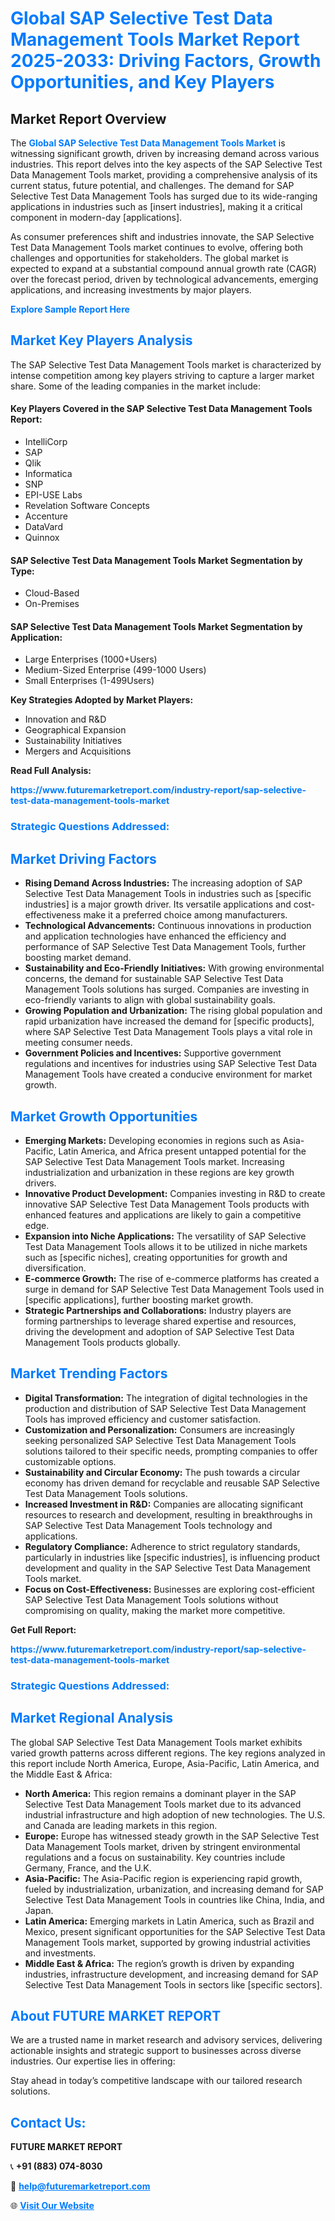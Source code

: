 <h1 style="color: #007BFF;">Global SAP Selective Test Data Management Tools Market Report 2025-2033: Driving Factors, Growth Opportunities, and Key Players</h1>

<section id="overview">
<h2>Market Report Overview</h2>
<p>The <a href="https://www.futuremarketreport.com/industry-report/sap-selective-test-data-management-tools-market" style="color: #007BFF; text-decoration: none;"><strong>Global SAP Selective Test Data Management Tools Market</strong></a> is witnessing significant growth, driven by increasing demand across various industries. This report delves into the key aspects of the SAP Selective Test Data Management Tools market, providing a comprehensive analysis of its current status, future potential, and challenges. The demand for SAP Selective Test Data Management Tools has surged due to its wide-ranging applications in industries such as [insert industries], making it a critical component in modern-day [applications].</p>
<p>As consumer preferences shift and industries innovate, the SAP Selective Test Data Management Tools market continues to evolve, offering both challenges and opportunities for stakeholders. The global market is expected to expand at a substantial compound annual growth rate (CAGR) over the forecast period, driven by technological advancements, emerging applications, and increasing investments by major players.</p>
</section>

<section id="overview">
<p><a href="https://www.futuremarketreport.com/request-sample/reportId=51901" style="color: #007BFF; text-decoration: none;"><strong>Explore Sample Report Here</strong></a></p>
</section>

<section id="key-players">
<h2 style="color: #007BFF;">Market Key Players Analysis</h2>
<p>The SAP Selective Test Data Management Tools market is characterized by intense competition among key players striving to capture a larger market share. Some of the leading companies in the market include:</p>
<h4>Key Players Covered in the SAP Selective Test Data Management Tools Report:</h4>
<ul><li>IntelliCorp</li><li>SAP</li><li>Qlik</li><li>Informatica</li><li>SNP</li><li>EPI-USE Labs</li><li>Revelation Software Concepts</li><li>Accenture</li><li>DataVard</li><li>Quinnox</li></ul>
<h4>SAP Selective Test Data Management Tools Market Segmentation by Type:</h4>
<ul><li>Cloud-Based</li><li>On-Premises</li></ul>

<h4>SAP Selective Test Data Management Tools Market Segmentation by Application:</h4>
<ul><li>Large Enterprises (1000+Users)</li><li>Medium-Sized Enterprise (499-1000 Users)</li><li>Small Enterprises (1-499Users)</li></ul>
<p><strong>Key Strategies Adopted by Market Players:</strong></p>
<ul>
<li>Innovation and R&D</li>
<li>Geographical Expansion</li>
<li>Sustainability Initiatives</li>
<li>Mergers and Acquisitions</li>
</ul>
</section>

<section>
<p><strong>Read Full Analysis: </strong></p><a href="https://www.futuremarketreport.com/industry-report/sap-selective-test-data-management-tools-market" style="color: #007BFF; text-decoration: none;"><strong>https://www.futuremarketreport.com/industry-report/sap-selective-test-data-management-tools-market</strong></a>
<h3 style="color: #007BFF;">Strategic Questions Addressed:</h3>
</section>

<section id="driving-factors">
<h2 style="color: #007BFF;">Market Driving Factors</h2>
<ul>
<li><strong>Rising Demand Across Industries:</strong> The increasing adoption of SAP Selective Test Data Management Tools in industries such as [specific industries] is a major growth driver. Its versatile applications and cost-effectiveness make it a preferred choice among manufacturers.</li>
<li><strong>Technological Advancements:</strong> Continuous innovations in production and application technologies have enhanced the efficiency and performance of SAP Selective Test Data Management Tools, further boosting market demand.</li>
<li><strong>Sustainability and Eco-Friendly Initiatives:</strong> With growing environmental concerns, the demand for sustainable SAP Selective Test Data Management Tools solutions has surged. Companies are investing in eco-friendly variants to align with global sustainability goals.</li>
<li><strong>Growing Population and Urbanization:</strong> The rising global population and rapid urbanization have increased the demand for [specific products], where SAP Selective Test Data Management Tools plays a vital role in meeting consumer needs.</li>
<li><strong>Government Policies and Incentives:</strong> Supportive government regulations and incentives for industries using SAP Selective Test Data Management Tools have created a conducive environment for market growth.</li>
</ul>
</section>

<section id="growth-opportunities">
<h2 style="color: #007BFF;">Market Growth Opportunities</h2>
<ul>
<li><strong>Emerging Markets:</strong> Developing economies in regions such as Asia-Pacific, Latin America, and Africa present untapped potential for the SAP Selective Test Data Management Tools market. Increasing industrialization and urbanization in these regions are key growth drivers.</li>
<li><strong>Innovative Product Development:</strong> Companies investing in R&D to create innovative SAP Selective Test Data Management Tools products with enhanced features and applications are likely to gain a competitive edge.</li>
<li><strong>Expansion into Niche Applications:</strong> The versatility of SAP Selective Test Data Management Tools allows it to be utilized in niche markets such as [specific niches], creating opportunities for growth and diversification.</li>
<li><strong>E-commerce Growth:</strong> The rise of e-commerce platforms has created a surge in demand for SAP Selective Test Data Management Tools used in [specific applications], further boosting market growth.</li>
<li><strong>Strategic Partnerships and Collaborations:</strong> Industry players are forming partnerships to leverage shared expertise and resources, driving the development and adoption of SAP Selective Test Data Management Tools products globally.</li>
</ul>
</section>

<section id="trending-factors">
<h2 style="color: #007BFF;">Market Trending Factors</h2>
<ul>
<li><strong>Digital Transformation:</strong> The integration of digital technologies in the production and distribution of SAP Selective Test Data Management Tools has improved efficiency and customer satisfaction.</li>
<li><strong>Customization and Personalization:</strong> Consumers are increasingly seeking personalized SAP Selective Test Data Management Tools solutions tailored to their specific needs, prompting companies to offer customizable options.</li>
<li><strong>Sustainability and Circular Economy:</strong> The push towards a circular economy has driven demand for recyclable and reusable SAP Selective Test Data Management Tools solutions.</li>
<li><strong>Increased Investment in R&D:</strong> Companies are allocating significant resources to research and development, resulting in breakthroughs in SAP Selective Test Data Management Tools technology and applications.</li>
<li><strong>Regulatory Compliance:</strong> Adherence to strict regulatory standards, particularly in industries like [specific industries], is influencing product development and quality in the SAP Selective Test Data Management Tools market.</li>
<li><strong>Focus on Cost-Effectiveness:</strong> Businesses are exploring cost-efficient SAP Selective Test Data Management Tools solutions without compromising on quality, making the market more competitive.</li>
</ul>
</section>

<section>
<p><strong>Get Full Report: </strong></p><a href="https://www.futuremarketreport.com/industry-report/sap-selective-test-data-management-tools-market" style="color: #007BFF; text-decoration: none;"><strong>https://www.futuremarketreport.com/industry-report/sap-selective-test-data-management-tools-market</strong></a>
<h3 style="color: #007BFF;">Strategic Questions Addressed:</h3>
</section>


<section id="regional-analysis">
<h2 style="color: #007BFF;">Market Regional Analysis</h2>
<p>The global SAP Selective Test Data Management Tools market exhibits varied growth patterns across different regions. The key regions analyzed in this report include North America, Europe, Asia-Pacific, Latin America, and the Middle East & Africa:</p>
<ul>
<li><strong>North America:</strong> This region remains a dominant player in the SAP Selective Test Data Management Tools market due to its advanced industrial infrastructure and high adoption of new technologies. The U.S. and Canada are leading markets in this region.</li>
<li><strong>Europe:</strong> Europe has witnessed steady growth in the SAP Selective Test Data Management Tools market, driven by stringent environmental regulations and a focus on sustainability. Key countries include Germany, France, and the U.K.</li>
<li><strong>Asia-Pacific:</strong> The Asia-Pacific region is experiencing rapid growth, fueled by industrialization, urbanization, and increasing demand for SAP Selective Test Data Management Tools in countries like China, India, and Japan.</li>
<li><strong>Latin America:</strong> Emerging markets in Latin America, such as Brazil and Mexico, present significant opportunities for the SAP Selective Test Data Management Tools market, supported by growing industrial activities and investments.</li>
<li><strong>Middle East & Africa:</strong> The region’s growth is driven by expanding industries, infrastructure development, and increasing demand for SAP Selective Test Data Management Tools in sectors like [specific sectors].</li>
</ul>
</section>

<footer>
<h2 style="color: #007BFF;">About FUTURE MARKET REPORT</h2>
<p>We are a trusted name in market research and advisory services, delivering actionable insights and strategic support to businesses across diverse industries. Our expertise lies in offering:</p>

<p>Stay ahead in today’s competitive landscape with our tailored research solutions.</p>

<h2 style="color: #007BFF;">Contact Us:</h2>
<p><strong>FUTURE MARKET REPORT</strong></p>
<p>📞 <strong>+91 (883) 074-8030</strong></p>
<p>📧 <strong><a href="mailto:help@futuremarketreport.com" style="color: #007BFF;">help@futuremarketreport.com</a></strong></p>
<p>🌐 <strong><a href="https://www.futuremarketreport.com/" style="color: #007BFF;">Visit Our Website</a></strong></p>
</footer>